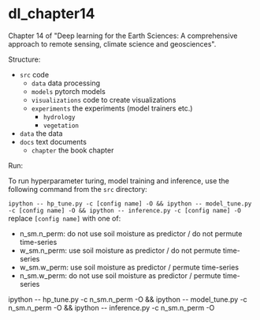 # dl_chapter14

Chapter 14 of "Deep learning for the Earth Sciences: A comprehensive approach to remote sensing, climate science and geosciences".

Structure:

* `src` code
    * `data` data processing
    * `models` pytorch models
    * `visualizations` code to create visualizations
    * `experiments` the experiments (model trainers etc.)
        * `hydrology`
        * `vegetation`
* `data` the data
* `docs` text documents
    * `chapter` the book chapter

Run:

To run hyperparameter turing, model training and inference, use the following command from the `src` directory:

`ipython -- hp_tune.py -c [config name] -O && ipython -- model_tune.py -c [config name] -O && ipython -- inference.py -c [config name] -O`
replace `[config name]` with one of:

* n_sm.n_perm: do not use soil moisture as predictor / do not permute time-series
* w_sm.n_perm: use soil moisture as predictor / do not permute time-series
* w_sm.w_perm: use soil moisture as predictor / permute time-series
* n_sm.w_perm: do not use soil moisture as predictor / permute time-series

ipython -- hp_tune.py -c n_sm.n_perm -O && ipython -- model_tune.py -c n_sm.n_perm -O && ipython -- inference.py -c n_sm.n_perm -O